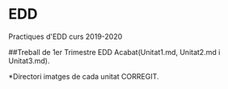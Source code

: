 # EDD
Practiques d'EDD curs 2019-2020

##Treball de 1er Trimestre EDD Acabat(Unitat1.md, Unitat2.md i Unitat3.md). 


*Directori imatges de cada unitat CORREGIT.
